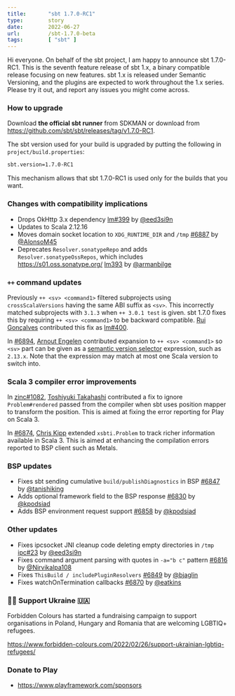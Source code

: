 ```yaml
---
title:       "sbt 1.7.0-RC1"
type:        story
date:        2022-06-27
url:         /sbt-1.7.0-beta
tags:        [ "sbt" ]
---
```


Hi everyone. On behalf of the sbt project, I am happy to announce sbt 1.7.0-RC1. This is the seventh feature release of sbt 1.x, a binary compatible release focusing on new features. sbt 1.x is released under Semantic Versioning, and the plugins are expected to work throughout the 1.x series. Please try it out, and report any issues you might come across.

<!--more-->

### How to upgrade

Download **the official sbt runner** from SDKMAN or download from <https://github.com/sbt/sbt/releases/tag/v1.7.0-RC1>.

The sbt version used for your build is upgraded by putting the following in `project/build.properties`:

```bash
sbt.version=1.7.0-RC1
```

This mechanism allows that sbt 1.7.0-RC1 is used only for the builds that you want.

### Changes with compatibility implications

- Drops OkHttp 3.x dependency [lm#399][lm399] by [@eed3si9n][@eed3si9n]
- Updates to Scala 2.12.16
- Moves domain socket location to `XDG_RUNTIME_DIR` and `/tmp` [#6887][6887] by [@AlonsoM45][@AlonsoM45]
- Deprecates `Resolver.sonatypeRepo` and adds `Resolver.sonatypeOssRepos`, which includes https://s01.oss.sonatype.org/ [lm393][lm393] by [@armanbilge][@armanbilge]

### `++` command updates

Previously `++ <sv> <command1>` filtered subprojects using `crossScalaVersions` having the same ABI suffix as `<sv>`. This incorrectly matched subprojects with `3.1.3` when `++ 3.0.1 test` is given. sbt 1.7.0 fixes this by requiring `++ <sv> <command1>` to be backward compatible. [Rui Gonçalves](https://github.com/ruippeixotog) contributed this fix as [lm#400][lm400].

In [#6894][6894], [Arnout Engelen](https://github.com/raboof) contributed expansion to `++ <sv> <command1>` so `<sv>` part can be given as a [semantic version selector](https://github.com/npm/node-semver) expression, such as `2.13.x`. Note that the expression may match at most one Scala version to switch into.

### Scala 3 compiler error improvements

In [zinc#1082][zinc1082], [Toshiyuki Takahashi](https://github.com/tototoshi) contributed a fix to ignore `Problem#rendered` passed from the compiler when sbt uses position mapper to transform the position. This is aimed at fixing the error reporting for Play on Scala 3.

In [#6874][6874], [Chris Kipp](https://github.com/ckipp01) extended `xsbti.Problem` to track richer information available in Scala 3. This is aimed at enhancing the compilation errors reported to BSP client such as Metals.

### BSP updates

- Fixes sbt sending cumulative `build/publishDiagnostics` in BSP [#6847][6847] by [@tanishiking][@tanishiking]
- Adds optional framework field to the BSP response [#6830][6830] by [@kpodsiad][@kpodsiad]
- Adds BSP environment request support [#6858][6858] by [@kpodsiad][@kpodsiad]

### Other updates

- Fixes ipcsocket JNI cleanup code deleting empty directories in `/tmp` [ipc#23][ipc23] by [@eed3si9n][@eed3si9n]
- Fixes command argument parsing with quotes in `-a="b c"` pattern [#6816][6816] by [@Nirvikalpa108][@Nirvikalpa108]
- Fixes `ThisBuild / includePluginResolvers` [#6849][6849] by [@bjaglin][@bjaglin]
- Fixes watchOnTermination callbacks [#6870][6870] by [@eatkins][@eatkins]

### 🏳️‍🌈 Support Ukraine 🇺🇦

Forbidden Colours has started a fundraising campaign to support organisations in Poland, Hungary and Romania that are welcoming LGBTIQ+ refugees.

<https://www.forbidden-colours.com/2022/02/26/support-ukrainian-lgbtiq-refugees/>

### Donate to Play

- https://www.playframework.com/sponsors

  [@eed3si9n]: https://github.com/eed3si9n
  [@Nirvikalpa108]: https://github.com/Nirvikalpa108
  [@adpi2]: https://github.com/adpi2
  [@er1c]: https://github.com/er1c
  [@eatkins]: https://github.com/eatkins
  [@dwijnand]: https://github.com/dwijnand
  [@kpodsiad]: https://github.com/kpodsiad
  [@bjaglin]: https://github.com/bjaglin
  [@tanishiking]: https://github.com/tanishiking
  [@AlonsoM45]: https://github.com/AlonsoM45
  [@armanbilge]: https://github.com/armanbilge
  [6814]: https://github.com/sbt/sbt/pull/6814
  [6816]: https://github.com/sbt/sbt/pull/6816
  [6830]: https://github.com/sbt/sbt/pull/6830
  [6849]: https://github.com/sbt/sbt/pull/6849
  [6847]: https://github.com/sbt/sbt/pull/6847
  [6874]: https://github.com/sbt/sbt/pull/6874
  [6870]: https://github.com/sbt/sbt/pull/6870
  [6858]: https://github.com/sbt/sbt/pull/6858
  [6887]: https://github.com/sbt/sbt/pull/6887
  [6894]: https://github.com/sbt/sbt/pull/6894
  [zinc1082]: https://github.com/sbt/zinc/pull/1082
  [lm393]: https://github.com/sbt/librarymanagement/pull/393
  [lm399]: https://github.com/sbt/librarymanagement/pull/399
  [lm400]: https://github.com/sbt/librarymanagement/pull/400
  [ipc23]: https://github.com/sbt/ipcsocket/pull/23
